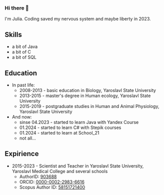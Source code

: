 ### Hi there 👋
I'm Julia. Coding saved my nervous system and maybe liberty in 2023.

Skills
----------
* a bit of Java
* a bit of C
* a bit of SQL

Education
----------
* In past life:
  - 2008-2013 - basic education in Biology, Yaroslavl State University
  - 2013-2015 - master's degree in Human ecology, Yaroslavl State University
  - 2015-2019 - postgraduate studies in Human and Animal Physiology, Yaroslavl State University
* And now: 
  - sinse 04.2023 - started to learn Java with Yandex Course
  - 01.2024 - started to learn C# with Stepik courses
  - 01.2024 - started to learn at School_21
  - not all...

Expirience
----------
* 2015-2023 - Scientist and Teacher in Yaroslavl State University, Yaroslavl Medical College and several schools
   - AuthorID: [903688](https://www.elibrary.ru/author_profile.asp?authorid=903688)
   - ORСID: [0000-0002-2983-6616](https://orcid.org/0000-0002-2983-6616)
   - Scopus Author ID: [58151721400](https://www.scopus.com/authid/detail.uri?authorId=58151721400)
